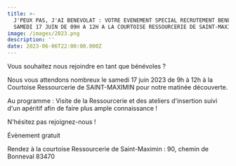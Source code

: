 ```yaml
---
title: >-
  J'PEUX PAS, J'AI BENEVOLAT : VOTRE EVENEMENT SPECIAL RECRUTEMENT BENEVOLES LE
  SAMEDI 17 JUIN DE 09H A 12H A LA COURTOISE RESSOURCERIE DE SAINT-MAXIMIN!
image: /images/2023.png
description: ''
date: 2023-06-06T22:00:00.000Z
---
```


Vous souhaitez nous rejoindre en tant que bénévoles ? 

Nous vous attendons nombreux le samedi 17 juin 2023 de 9h à 12h à la Courtoise Ressourcerie de SAINT-MAXIMIN pour notre matinée découverte. 

Au programme : Visite de la Ressourcerie et des ateliers d'insertion suivi d'un apéritif  afin de faire plus ample connaissance !

N'hésitez pas rejoignez-nous !

Évènement gratuit

Rendez à la courtoise Ressourcerie de Saint-Maximin : 90, chemin de Bonneval 83470 
